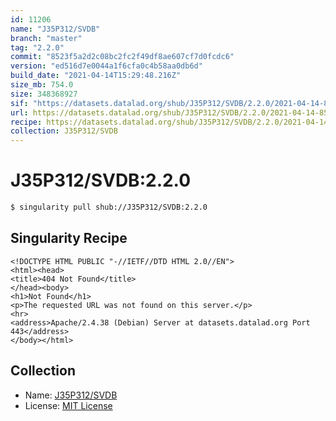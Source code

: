 ```yaml
---
id: 11206
name: "J35P312/SVDB"
branch: "master"
tag: "2.2.0"
commit: "8523f5a2d2c08bc2fc2f49df8ae607cf7d0fcdc6"
version: "ed516d7e0044a1f6cfa0c4b58aa0db6d"
build_date: "2021-04-14T15:29:48.216Z"
size_mb: 754.0
size: 348368927
sif: "https://datasets.datalad.org/shub/J35P312/SVDB/2.2.0/2021-04-14-8523f5a2-ed516d7e/ed516d7e0044a1f6cfa0c4b58aa0db6d.sif"
url: https://datasets.datalad.org/shub/J35P312/SVDB/2.2.0/2021-04-14-8523f5a2-ed516d7e/
recipe: https://datasets.datalad.org/shub/J35P312/SVDB/2.2.0/2021-04-14-8523f5a2-ed516d7e/Singularity
collection: J35P312/SVDB
---
```


# J35P312/SVDB:2.2.0

```bash
$ singularity pull shub://J35P312/SVDB:2.2.0
```

## Singularity Recipe

```singularity
<!DOCTYPE HTML PUBLIC "-//IETF//DTD HTML 2.0//EN">
<html><head>
<title>404 Not Found</title>
</head><body>
<h1>Not Found</h1>
<p>The requested URL was not found on this server.</p>
<hr>
<address>Apache/2.4.38 (Debian) Server at datasets.datalad.org Port 443</address>
</body></html>
```

## Collection

 - Name: [J35P312/SVDB](https://github.com/J35P312/SVDB)
 - License: [MIT License](https://api.github.com/licenses/mit)

